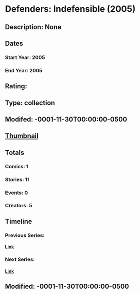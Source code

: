 # Defenders: Indefensible (2005)
## Description: None
## Dates
### Start Year: 2005
### End Year: 2005
## Rating: 
## Type: collection
## Modifed: -0001-11-30T00:00:00-0500
## [Thumbnail](http://i.annihil.us/u/prod/marvel/i/mg/c/c0/4bc62596d6dfb.jpg)
## Totals
### Comics: 1
### Stories: 11
### Events: 0
### Creators: 5
## Timeline
### Previous Series: 
#### [Link]()
### Next Series: 
#### [Link]()
## Modified: -0001-11-30T00:00:00-0500